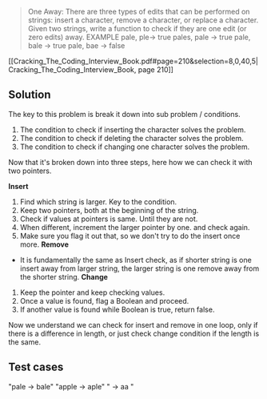 > One Away: There are three types of edits that can be performed on strings: insert a character, remove a character, or replace a character. Given two strings, write a function to check if they are one edit (or zero edits) away. EXAMPLE pale, ple-> true pales, pale -> true pale, bale -> true pale, bae -> false

[[Cracking_The_Coding_Interview_Book.pdf#page=210&selection=8,0,40,5|Cracking_The_Coding_Interview_Book, page 210]]

## Solution
The key to this problem is break it down into sub problem / conditions. 
1. The condition to check if inserting the character solves the problem.
2. The condition to check if deleting the character solves the problem.
3. The condition to check if changing one character solves the problem.

Now that it's broken down into three steps, here how we can check it with two pointers.

**Insert**
1. Find which string is larger. Key to the condition.
1. Keep two pointers, both at the beginning of the string.
2. Check if values at pointers is same. Until they are not. 
3. When different, increment the larger pointer by one. and check again.
4. Make sure you flag it out that, so we don't try to do the insert once more. 
**Remove**
- It is fundamentally the same as Insert check, as if shorter string is one insert away from larger string, the larger string is one remove away from the shorter string.
**Change**
1. Keep the pointer and keep checking values.
2. Once a value is found, flag a Boolean and proceed.
3. If another value is found while Boolean is true, return false.

Now we understand we can check for insert and remove in one loop, only if there is a difference in length, or just check change condition if the length is the same.


## Test cases
"pale -> bale"
"apple -> aple"
"  -> aa "
